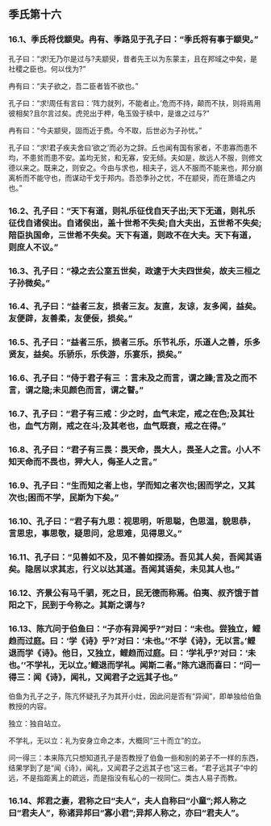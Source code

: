 ## 季氏第十六


### 16.1、季氏将伐颛臾。冉有、季路见于孔子曰：“季氏将有事于颛臾。”

孔子曰：“求!无乃尔是过与?夫颛臾，昔者先王以为东蒙主，且在邦域之中矣，是社稷之臣也。何以伐为?”

冉有曰：“夫子欲之，吾二臣者皆不欲也。”

孔子曰：“求!周任有言曰：‘阵力就列，不能者止。’危而不持，颠而不扶，则将焉用彼相矣?且尔言过矣。虎兕出于柙，龟玉毁于椟中，是谁之过与?”

冉有曰：“今夫颛臾，固而近于费。今不取，后世必为子孙忧。”

孔子曰：“求!君子疾夫舍曰‘欲之’而必为之辞。丘也闻有国有家者，不患寡而患不均，不患贫而患不安。盖均无贫，和无寡，安无倾。夫如是，故远人不服，则修文德以来之。既来之，则安之。今由与求也，相夫子，远人不服而不能来也，邦分崩离析而不能守也，而谋动干戈于邦内。吾恐季孙之忧，不在颛臾，而在萧墙之内也。”

### 16.2、孔子曰：“天下有道，则礼乐征伐自天子出;天下无道，则礼乐征伐自诸侯出。自诸侯出，盖十世希不失矣;自大夫出，五世希不失矣;陪臣执国命，三世希不失矣。天下有道，则政不在大夫。天下有道，则庶人不议。”

### 16.3、孔子曰：“禄之去公室五世矣，政逮于大夫四世矣，故夫三桓之子孙微矣。”

### 16.4、孔子曰：“益者三友，损者三友。友直，友谅，友多闻，益矣。友便辟，友善柔，友便佞，损矣。”

### 16.5、孔子曰：“益者三乐，损者三乐。乐节礼乐，乐道人之善，乐多贤友，益矣。乐骄乐，乐佚游，乐宴乐，损矣。”

### 16.6、孔子曰：“侍于君子有三 ：言未及之而言，谓之躁;言及之而不言，谓之隐;未见颜色而言，谓之瞽。”

### 16.7、孔子曰：“君子有三戒：少之时，血气未定，戒之在色;及其壮也，血气方刚，戒之在斗;及其老也，血气既衰，戒之在得。”

### 16.8、孔子曰：“君子有三畏：畏天命，畏大人，畏圣人之言。小人不知天命而不畏也，狎大人，侮圣人之言。”

### 16.9、孔子曰：“生而知之者上也，学而知之者次也;困而学之，又其次也;困而不学，民斯为下矣。”

### 16.10、孔子曰：“君子有九思：视思明，听思聪，色思温，貌思恭，言思忠，事思敬，疑思问，忿思难，见得思义。”

### 16.11、孔子曰：“见善如不及，见不善如探汤。吾见其人矣，吾闻其语矣。隐居以求其志，行义以达其道。吾闻其语矣，未见其人也。”

### 16.12、齐景公有马千驷，死之日，民无德而称焉。伯夷、叔齐饿于首阳之下，民到于今称之。其斯之谓与?

### 16.13、陈亢问于伯鱼曰：“子亦有异闻乎?”对曰：“未也。尝独立，鲤趋而过庭。曰：‘学《诗》乎?’对曰：‘未也。’‘不学《诗》，无以言。’鲤退而学《诗》。他日，又独立，鲤趋而过庭。曰：‘学礼乎?’对曰：‘未也。’‘不学礼，无以立。’鲤退而学礼。闻斯二者。”陈亢退而喜曰：“问一得三：闻《诗》，闻礼，又闻君子之远其子也。”

伯鱼为孔子之子，陈亢怀疑孔子为其开小灶，因此问是否有“异闻”，即单独给伯鱼教授的内容。

独立：独自站立。

不学礼，无以立：礼为安身立命之本，大概同“三十而立”的立。

问一得三：本来陈亢只想知道孔子是否教授了伯鱼一些和别的弟子不一样的东西，结果学到了是“闻《诗》，闻礼，又闻君子之远其子也”这三者。“君子远其子”中的远，不是指距离上的疏远，而是指没有私心的一视同仁。类古人易子而教。

### 16.14、邦君之妻，君称之曰“夫人”，夫人自称曰“小童”;邦人称之曰“君夫人”，称诸异邦曰“寡小君”;异邦人称之，亦曰“君夫人”。
